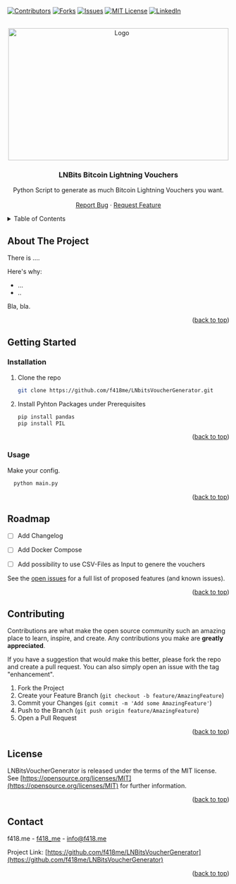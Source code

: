 

[![Contributors][contributors-shield]][contributors-url]
[![Forks][forks-shield]][forks-url]
[![Issues][issues-shield]][issues-url]
[![MIT License][license-shield]][license-url]
[![LinkedIn][linkedin-shield]][linkedin-url]


<!-- PROJECT LOGO -->
<br />
<div align="center">
  <a href="https://github.com/f418me/LNBitsVoucherGenerator">
    <img src="https://f418.me/wp-content/uploads/2022/08/bild_qr.jpg" alt="Logo" width="500" height="300">
  </a>

  <h3 align="center">LNBits Bitcoin Lightning Vouchers</h3>

  <p align="center">
    Python Script to generate as much Bitcoin Lightning Vouchers you want.
    <br />
    <br />
    <a href="https://github.com/f418me/LNBitsVoucherGenerator/issues">Report Bug</a>
    ·
    <a href="https://github.com/f418me/LNBitsVoucherGenerator/issues">Request Feature</a>
  </p>
</div>



<!-- TABLE OF CONTENTS -->
<details>
  <summary>Table of Contents</summary>
  <ol>
    <li>
      <a href="#about-the-project">About The Project</a>
      <ul>
        <li><a href="#built-with">Built With</a></li>
      </ul>
    </li>
    <li>
      <a href="#getting-started">Getting Started</a>
      <ul>
        <li><a href="#prerequisites">Prerequisites</a></li>
        <li><a href="#installation">Installation</a></li>
      </ul>
    </li>
    <li><a href="#usage">Usage</a></li>
    <li><a href="#roadmap">Roadmap</a></li>
    <li><a href="#contributing">Contributing</a></li>
    <li><a href="#license">License</a></li>
    <li><a href="#contact">Contact</a></li>
    <li><a href="#acknowledgments">Acknowledgments</a></li>
  </ol>
</details>



<!-- ABOUT THE PROJECT -->
## About The Project

<!-- 
[![Product Name Screen Shot][product-screenshot]](https://example.com)
-->

There is ....

Here's why:
* ...
* ..

Bla, bla.


<p align="right">(<a href="#readme-top">back to top</a>)</p>




<!-- GETTING STARTED -->
## Getting Started


### Installation

1. Clone the repo
   ```sh
   git clone https://github.com/f418me/LNbitsVoucherGenerator.git
   ```
2. Install Pyhton Packages under Prerequisites
   ```sh
   pip install pandas
   pip install PIL
   ```
<p align="right">(<a href="#readme-top">back to top</a>)</p>



<!-- USAGE EXAMPLES -->
### Usage

Make your config.

 ```sh
   python main.py
   ```
<p align="right">(<a href="#readme-top">back to top</a>)</p>



<!-- ROADMAP -->
## Roadmap

- [ ] Add Changelog
- [ ] Add Docker Compose
- [ ] Add possibility to use CSV-Files as Input to genere the vouchers


See the [open issues](https://github.com/f418me/LNBitsVoucherGenerator/issues) for a full list of proposed features (and known issues).

<p align="right">(<a href="#readme-top">back to top</a>)</p>



<!-- CONTRIBUTING -->
## Contributing

Contributions are what make the open source community such an amazing place to learn, inspire, and create. Any contributions you make are **greatly appreciated**.

If you have a suggestion that would make this better, please fork the repo and create a pull request. You can also simply open an issue with the tag "enhancement".

1. Fork the Project
2. Create your Feature Branch (`git checkout -b feature/AmazingFeature`)
3. Commit your Changes (`git commit -m 'Add some AmazingFeature'`)
4. Push to the Branch (`git push origin feature/AmazingFeature`)
5. Open a Pull Request

<p align="right">(<a href="#readme-top">back to top</a>)</p>



<!-- LICENSE -->
## License

LNBitsVoucherGenerator is released under the terms of the MIT license. See [https://opensource.org/licenses/MIT](https://opensource.org/licenses/MIT) for further information.

<p align="right">(<a href="#readme-top">back to top</a>)</p>



<!-- CONTACT -->
## Contact

f418.me - [f418_me](https://twitter.com/f418_me) - info@f418.me

Project Link: [https://github.com/f418me/LNBitsVoucherGenerator](https://github.com/f418me/LNBitsVoucherGenerator)

<p align="right">(<a href="#readme-top">back to top</a>)</p>




<!-- MARKDOWN LINKS & IMAGES -->
<!-- https://www.markdownguide.org/basic-syntax/#reference-style-links -->
[contributors-shield]: https://img.shields.io/github/contributors/othneildrew/Best-README-Template.svg?style=for-the-badge
[contributors-url]: https://github.com/f418me/LNBitsVoucherGenerator/graphs/contributors
[forks-shield]: https://img.shields.io/github/forks/othneildrew/Best-README-Template.svg?style=for-the-badge
[forks-url]: https://github.com/f418me/LNBitsVoucherGenerator/network/members
[issues-shield]: https://img.shields.io/github/issues/othneildrew/Best-README-Template.svg?style=for-the-badge
[issues-url]: https://github.com/f418me/LNBitsVoucherGenerator/issues
[license-shield]: https://img.shields.io/github/license/othneildrew/Best-README-Template.svg?style=for-the-badge
[license-url]: https://github.com/f418me/LNBitsVoucherGenerator/blob/master/LICENSE.txt
[linkedin-shield]: https://img.shields.io/badge/-LinkedIn-black.svg?style=for-the-badge&logo=linkedin&colorB=555
[linkedin-url]: https://www.linkedin.com/company/f418-me/
[product-screenshot]: images/screenshot.png
